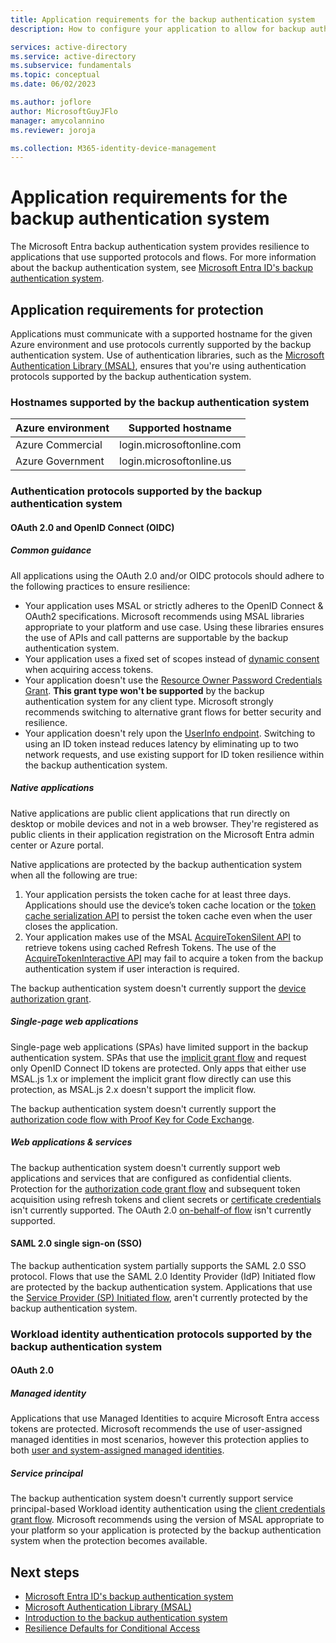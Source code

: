 ```yaml
---
title: Application requirements for the backup authentication system
description: How to configure your application to allow for backup authentication system support.

services: active-directory
ms.service: active-directory
ms.subservice: fundamentals
ms.topic: conceptual
ms.date: 06/02/2023

ms.author: joflore
author: MicrosoftGuyJFlo
manager: amycolannino
ms.reviewer: joroja

ms.collection: M365-identity-device-management
---
```

# Application requirements for the backup authentication system

The Microsoft Entra backup authentication system provides resilience to applications that use supported protocols and flows. For more information about the backup authentication system, see [Microsoft Entra ID's backup authentication system](backup-authentication-system.md).

## Application requirements for protection 

Applications must communicate with a supported hostname for the given Azure environment and use protocols currently supported by the backup authentication system. Use of authentication libraries, such as the [Microsoft Authentication Library (MSAL)](~/identity-platform/msal-overview.md), ensures that you're using authentication protocols supported by the backup authentication system.  

### Hostnames supported by the backup authentication system
 
| Azure environment | Supported hostname |
| --- |--- |
| Azure Commercial | login.microsoftonline.com |
| Azure Government | login.microsoftonline.us | 

### Authentication protocols supported by the backup authentication system

#### OAuth 2.0 and OpenID Connect (OIDC) 

##### Common guidance 

All applications using the OAuth 2.0 and/or OIDC protocols should adhere to the following practices to ensure resilience: 

- Your application uses MSAL or strictly adheres to the OpenID Connect & OAuth2 specifications. Microsoft recommends using MSAL libraries appropriate to your platform and use case. Using these libraries ensures the use of APIs and call patterns are supportable by the backup authentication system. 
- Your application uses a fixed set of scopes instead of [dynamic consent](~/identity-platform/scopes-oidc.md) when acquiring access tokens.  
- Your application doesn't use the [Resource Owner Password Credentials Grant](~/identity-platform/v2-oauth-ropc.md). **This grant type won't be supported** by the backup authentication system for any client type. Microsoft strongly recommends switching to alternative grant flows for better security and resilience. 
- Your application doesn't rely upon the [UserInfo endpoint](~/identity-platform/userinfo.md). Switching to using an ID token instead reduces latency by eliminating up to two network requests, and use existing support for ID token resilience within the backup authentication system. 

##### Native applications 

Native applications are public client applications that run directly on desktop or mobile devices and not in a web browser. They're registered as public clients in their application registration on the Microsoft Entra admin center or Azure portal. 

Native applications are protected by the backup authentication system when all the following are true: 

1. Your application persists the token cache for at least three days. Applications should use the device’s token cache location or the [token cache serialization API](/entra/msal/dotnet/how-to/token-cache-serialization) to persist the token cache even when the user closes the application. 
1. Your application makes use of the MSAL [AcquireTokenSilent API](/entra/msal/dotnet/acquiring-tokens/acquire-token-silently) to retrieve tokens using cached Refresh Tokens. The use of the [AcquireTokenInteractive API](~/identity-platform/scenario-desktop-acquire-token-interactive.md) may fail to acquire a token from the backup authentication system if user interaction is required. 

The backup authentication system doesn't currently support the [device authorization grant](~/identity-platform/v2-oauth2-device-code.md).

##### Single-page web applications 

Single-page web applications (SPAs) have limited support in the backup authentication system. SPAs that use the [implicit grant flow](~/identity-platform/v2-oauth2-implicit-grant-flow.md) and request only OpenID Connect ID tokens are protected. Only apps that either use MSAL.js 1.x or implement the implicit grant flow directly can use this protection, as MSAL.js 2.x doesn't support the implicit flow.  

The backup authentication system doesn't currently support the [authorization code flow with Proof Key for Code Exchange](~/identity-platform/v2-oauth2-auth-code-flow.md).

##### Web applications & services 

The backup authentication system doesn't currently support web applications and services that are configured as confidential clients. Protection for the [authorization code grant flow](~/identity-platform/v2-oauth2-auth-code-flow.md) and subsequent token acquisition using refresh tokens and client secrets or [certificate credentials](~/identity-platform/certificate-credentials.md) isn't currently supported. The OAuth 2.0 [on-behalf-of flow](~/identity-platform/v2-oauth2-on-behalf-of-flow.md) isn't currently supported.  

#### SAML 2.0 single sign-on (SSO) 

The backup authentication system partially supports the SAML 2.0 SSO protocol. Flows that use the SAML 2.0 Identity Provider (IdP) Initiated flow are protected by the backup authentication system. Applications that use the [Service Provider (SP) Initiated flow](~/identity-platform/single-sign-on-saml-protocol.md), aren't currently protected by the backup authentication system.  

### Workload identity authentication protocols supported by the backup authentication system

#### OAuth 2.0 

##### Managed identity 

Applications that use Managed Identities to acquire Microsoft Entra access tokens are protected. Microsoft recommends the use of user-assigned managed identities in most scenarios, however this protection applies to both [user and system-assigned managed identities](~/identity/managed-identities-azure-resources/overview.md). 

##### Service principal 

The backup authentication system doesn't currently support service principal-based Workload identity authentication using the [client credentials grant flow](~/identity-platform/v2-oauth2-client-creds-grant-flow.md). Microsoft recommends using the version of MSAL appropriate to your platform so your application is protected by the backup authentication system when the protection becomes available. 

## Next steps

- [Microsoft Entra ID's backup authentication system](backup-authentication-system.md)
- [Microsoft Authentication Library (MSAL)](~/identity-platform/msal-overview.md)
- [Introduction to the backup authentication system](https://azure.microsoft.com/blog/advancing-service-resilience-in-azure-active-directory-with-its-backup-authentication-service/)
- [Resilience Defaults for Conditional Access](~/identity/conditional-access/resilience-defaults.md)

